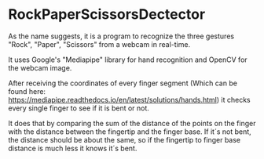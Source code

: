 # RockPaperScissorsDectector
As the name suggests, it is a program to recognize the three gestures "Rock", "Paper", "Scissors" from a webcam in real-time. 

It uses Google's "Mediapipe" library for hand recognition and OpenCV for the webcam image. 

After receiving the coordinates of every finger segment (Which can be found here: https://mediapipe.readthedocs.io/en/latest/solutions/hands.html) 
it checks every single finger to see if it is bent or not. 

It does that by comparing the sum of the distance of the points on the finger with the distance between the fingertip and the finger base. 
If it´s not bent, the distance should be about the same, so if the fingertip to finger base distance is much less it knows it´s bent.
